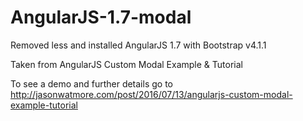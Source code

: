 # AngularJS-1.7-modal

Removed less and installed AngularJS 1.7 with Bootstrap v4.1.1

Taken from AngularJS Custom Modal Example & Tutorial

To see a demo and further details go to http://jasonwatmore.com/post/2016/07/13/angularjs-custom-modal-example-tutorial